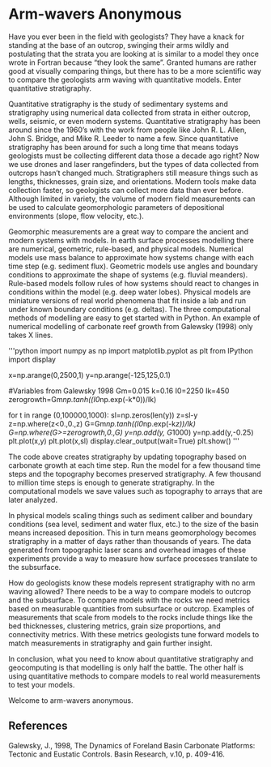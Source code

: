 # Arm-wavers Anonymous
Have you ever been in the field with geologists? They have a knack for standing at the base of an outcrop, swinging their arms wildly and postulating that the strata you are looking at is similar to a model they once wrote in Fortran because “they look the same”. Granted humans are rather good at visually comparing things, but there has to be a more scientific way to compare the geologists arm waving with quantitative models. Enter quantitative stratigraphy.

Quantitative stratigraphy is the study of sedimentary systems and stratigraphy using numerical data collected from strata in either outcrop, wells, seismic, or even modern systems. Quantitative stratigraphy has been around since the 1960’s with the work from people like John R. L. Allen, John S. Bridge, and Mike R. Leeder to name a few.
Since quantitative stratigraphy has been around for such a long time that means todays geologists must be collecting different data those a decade ago right? Now we use drones and laser rangefinders, but the types of data collected from outcrops hasn’t changed much. Stratigraphers still measure things such as lengths, thicknesses, grain size, and orientations. Modern tools make data collection faster, so geologists can collect more data than ever before. Although limited in variety, the volume of modern field measurements can be used to calculate geomorphologic parameters of depositional environments (slope, flow velocity, etc.).

Geomorphic measurements are a great way to compare the ancient and modern systems with models. In earth surface processes modelling there are numerical, geometric, rule-based, and physical models. Numerical models use mass balance to approximate how systems change with each time step (e.g. sediment flux). Geometric models use angles and boundary conditions to approximate the shape of systems (e.g. fluvial meanders). Rule-based models follow rules of how systems should react to changes in conditions within the model (e.g. deep water lobes).  Physical models are miniature versions of real world phenomena that fit inside a lab and run under known boundary conditions (e.g. deltas). The three computational methods of modelling are easy to get started with in Python. An example of numerical modelling of carbonate reef growth from Galewsky (1998) only takes X lines.

'''python
import numpy as np
import matplotlib.pyplot as plt
from IPython import display

x=np.arange(0,2500,1)
y=np.arange(-125,125,0.1)

#Variables from Galewsky 1998
Gm=0.015
k=0.16
I0=2250
Ik=450
zerogrowth=Gm*np.tanh((I0*np.exp(-k*0))/Ik)

for t in range (0,100000,1000):
    sl=np.zeros(len(y))
    z=sl-y
    z=np.where(z<0.,0.,z)
    G=Gm*np.tanh((I0*np.exp(-k*z))/Ik)
    G=np.where(G>=zerogrowth,0.,G)
    y=np.add(y, G*1000)
    y=np.add(y,-0.25)
    plt.plot(x,y)
    plt.plot(x,sl)
    display.clear_output(wait=True)
    plt.show()
'''

The code above creates stratigraphy by updating topography based on carbonate growth at each time step. Run the model for a few thousand time steps and the topography becomes preserved stratigraphy. A few thousand to million time steps is enough to generate stratigraphy. In the computational models we save values such as topography to arrays that are later analyzed.

In physical models scaling things such as sediment caliber and boundary conditions (sea level, sediment and water flux, etc.) to the size of the basin means increased deposition. This in turn means geomorphology becomes stratigraphy in a matter of days rather than thousands of years. The data generated from topographic laser scans and overhead images of these experiments provide a way to measure how surface processes translate to the subsurface.

How do geologists know these models represent stratigraphy with no arm waving allowed? There needs to be a way to compare models to outcrop and the subsurface. To compare models with the rocks we need metrics based on measurable quantities from subsurface or outcrop. Examples of measurements that scale from models to the rocks include things like the bed thicknesses, clustering metrics, grain size proportions, and connectivity metrics. With these metrics geologists tune forward models to match measurements in stratigraphy and gain further insight.

In conclusion, what you need to know about quantitative stratigraphy and geocomputing is that modelling is only half the battle. The other half is using quantitative methods to compare models to real world measurements to test your models.

Welcome to arm-wavers anonymous.

## References
Galewsky, J., 1998, The Dynamics of Foreland Basin Carbonate Platforms: Tectonic and Eustatic Controls. Basin Research, v.10, p. 409-416.
